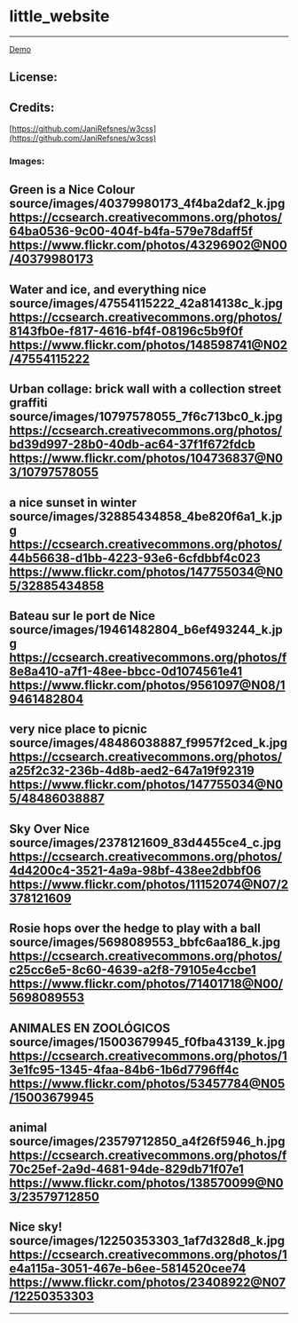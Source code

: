 # little_website

---
[Demo](https://brucelee-kungfu.github.io/little_website/)
## License:
## Credits:
[https://github.com/JaniRefsnes/w3css](https://github.com/JaniRefsnes/w3css)
### Images:
Green is a Nice Colour
source/images/40379980173_4f4ba2daf2_k.jpg
https://ccsearch.creativecommons.org/photos/64ba0536-9c00-404f-b4fa-579e78daff5f
https://www.flickr.com/photos/43296902@N00/40379980173
---
Water and ice, and everything nice
source/images/47554115222_42a814138c_k.jpg
https://ccsearch.creativecommons.org/photos/8143fb0e-f817-4616-bf4f-08196c5b9f0f
https://www.flickr.com/photos/148598741@N02/47554115222
---
Urban collage: brick wall with a collection street graffiti
source/images/10797578055_7f6c713bc0_k.jpg
https://ccsearch.creativecommons.org/photos/bd39d997-28b0-40db-ac64-37f1f672fdcb
https://www.flickr.com/photos/104736837@N03/10797578055
---
a nice sunset in winter
source/images/32885434858_4be820f6a1_k.jpg
https://ccsearch.creativecommons.org/photos/44b56638-d1bb-4223-93e6-6cfdbbf4c023
https://www.flickr.com/photos/147755034@N05/32885434858
---
Bateau sur le port de Nice
source/images/19461482804_b6ef493244_k.jpg
https://ccsearch.creativecommons.org/photos/f8e8a410-a7f1-48ee-bbcc-0d1074561e41
https://www.flickr.com/photos/9561097@N08/19461482804
---
very nice place to picnic
source/images/48486038887_f9957f2ced_k.jpg
https://ccsearch.creativecommons.org/photos/a25f2c32-236b-4d8b-aed2-647a19f92319
https://www.flickr.com/photos/147755034@N05/48486038887
---
Sky Over Nice
source/images/2378121609_83d4455ce4_c.jpg
https://ccsearch.creativecommons.org/photos/4d4200c4-3521-4a9a-98bf-438ee2dbbf06
https://www.flickr.com/photos/11152074@N07/2378121609
---
Rosie hops over the hedge to play with a ball
source/images/5698089553_bbfc6aa186_k.jpg
https://ccsearch.creativecommons.org/photos/c25cc6e5-8c60-4639-a2f8-79105e4ccbe1
https://www.flickr.com/photos/71401718@N00/5698089553
---
ANIMALES EN ZOOLÓGICOS
source/images/15003679945_f0fba43139_k.jpg
https://ccsearch.creativecommons.org/photos/13e1fc95-1345-4faa-84b6-1b6d7796ff4c
https://www.flickr.com/photos/53457784@N05/15003679945
---
animal
source/images/23579712850_a4f26f5946_h.jpg
https://ccsearch.creativecommons.org/photos/f70c25ef-2a9d-4681-94de-829db71f07e1
https://www.flickr.com/photos/138570099@N03/23579712850
---
Nice sky!
source/images/12250353303_1af7d328d8_k.jpg
https://ccsearch.creativecommons.org/photos/1e4a115a-3051-467e-b6ee-5814520cee74
https://www.flickr.com/photos/23408922@N07/12250353303
---
---


